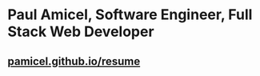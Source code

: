 # Paul Amicel, Software Engineer, Full Stack Web Developer

## [pamicel.github.io/resume](https://pamicel.github.io/resume)
